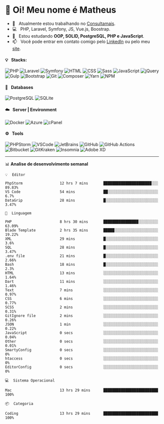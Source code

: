 # 👋 Oi! Meu nome é Matheus

- 🔭 &nbsp; Atualmente estou trabalhando no [Consultamais](https://consultamais.com.br/).
- 💻 &nbsp; PHP, Laravel, Symfony, JS, Vue.js, Boostrap.
- 🌱 &nbsp; Estou estudando **OOP, SOLID, PostgreSQL, PHP e JavaScript**.
- 📫 &nbsp; Você pode entrar em contato comigo pelo [LinkedIn](https://www.linkedin.com/in/matheuscamargoxavier/) ou pelo meu [site](https://matheuscamargo.co).

#### 💡 &nbsp; Stacks:
![PHP](https://img.shields.io/badge/-PHP-777BB4?&logo=php&logoColor=FFFFFF)
![Laravel](https://img.shields.io/badge/-Laravel-FF2D20?&logo=laravel&logoColor=FFFFFF)
![Symfony](https://img.shields.io/badge/-Symfony-000000?&logo=symfony&logoColor=FFFFFF)
![HTML](https://img.shields.io/badge/-HTML-E34F26?&logo=html5&logoColor=FFFFFF)
![CSS](https://img.shields.io/badge/-CSS-1572B6?&logo=css3&logoColor=FFFFFF)
![Sass](https://img.shields.io/badge/-Sass-CC6699?&logo=sass&logoColor=FFFFFF)
![JavaScript](https://img.shields.io/badge/-JavaScript-F7DF1E?&logo=javascript&logoColor=FFFFFF)
![jQuery](https://img.shields.io/badge/-jQuery-0769AD?&logo=jquery&logoColor=FFFFFF)
![Gulp](https://img.shields.io/badge/-Gulp-CF4647?&logo=gulp&logoColor=FFFFFF)
![Bootstrap](https://img.shields.io/badge/-Bootstrap-7952B3?&logo=bootstrap&logoColor=FFFFFF)
![Git](https://img.shields.io/badge/-Git-F05032?&logo=git&logoColor=FFFFFF)
![Composer](https://img.shields.io/badge/-Composer-885630?&logo=composer&logoColor=FFFFFF)
![Yarn](https://img.shields.io/badge/-Yarn-2C8EBB?&logo=yarn&logoColor=FFFFFF)
![NPM](https://img.shields.io/badge/-npm-CB3837?&logo=npm&logoColor=FFFFFF)

#### 💾 &nbsp; Databases
![PostgreSQL](https://img.shields.io/badge/-PostgreSQL-336791?&logo=PostgreSQL&logoColor=FFFFFF)
![SQLite](https://img.shields.io/badge/-SQLite-003B57?&logo=SQLite&logoColor=FFFFFF)

#### ☁️ &nbsp; Server | Environment
![Docker](https://img.shields.io/badge/-Docker-2496ED?&logo=docker&logoColor=FFFFFF)
![Azure](https://img.shields.io/badge/-Azure-0089D6?&logo=microsoft%20azure&logoColor=FFFFFF)
![cPanel](https://img.shields.io/badge/-cPanel-FF6C2C?&logo=cpanel&logoColor=FFFFFF)

#### ⚙️ &nbsp; Tools
![PHPStorm](https://img.shields.io/badge/-PHPStorm-000000?&logo=PHPStorm&logoColor=FFFFFF)
![VSCode](https://img.shields.io/badge/-VSCode-007ACC?&logo=Visual%20Studio%20Code&logoColor=FFFFFF) 
![JetBrains](https://img.shields.io/badge/-JetBrains-000000?&logo=jetbrains&logoColor=FFFFFF) 
![GitHub](https://img.shields.io/badge/-GitHub-181717?&logo=github&logoColor=FFFFFF) 
![GitHub Actions](https://img.shields.io/badge/-GitHub%20Actions-181717?&logo=GitHub%20Actions&logoColor=FFFFFF) 
![Bitbucket](https://img.shields.io/badge/-Bitbucket-0052CC?&logo=bitbucket&logoColor=FFFFFF)
![GitKraken](https://img.shields.io/badge/-GitKraken-179287?&logo=GitKraken&logoColor=FFFFFF)
![Insomnia](https://img.shields.io/badge/-Insomnia-5849BE?&logo=Insomnia&logoColor=FFFFFF)
![Adobe XD](https://img.shields.io/badge/-Adobe%20XD-FF61F6?&logo=adobe%20xd&logoColor=FFFFFF) 
_______

📊  **Analise de desenvolvimento semanal**
```text
💡  Editor

PhpStorm                 12 hrs 7 mins       ██████████████████████░░░     89.83%
VS Code                  54 mins             ██░░░░░░░░░░░░░░░░░░░░░░░       6.7%
DataGrip                 28 mins             █░░░░░░░░░░░░░░░░░░░░░░░░      3.47%
```
```text
💬  Linguagem

PHP                      8 hrs 30 mins       ████████████████░░░░░░░░░     63.09%
Blade Template           2 hrs 35 mins       █████░░░░░░░░░░░░░░░░░░░░     19.22%
XML                      29 mins             █░░░░░░░░░░░░░░░░░░░░░░░░       3.6%
SQL                      28 mins             █░░░░░░░░░░░░░░░░░░░░░░░░      3.47%
.env file                21 mins             █░░░░░░░░░░░░░░░░░░░░░░░░      2.66%
Bash                     18 mins             █░░░░░░░░░░░░░░░░░░░░░░░░       2.3%
HTML                     13 mins             ░░░░░░░░░░░░░░░░░░░░░░░░░      1.64%
Dart                     11 mins             ░░░░░░░░░░░░░░░░░░░░░░░░░      1.46%
Text                     7 mins              ░░░░░░░░░░░░░░░░░░░░░░░░░      0.97%
CSS                      6 mins              ░░░░░░░░░░░░░░░░░░░░░░░░░      0.77%
SCSS                     2 mins              ░░░░░░░░░░░░░░░░░░░░░░░░░      0.31%
GitIgnore file           2 mins              ░░░░░░░░░░░░░░░░░░░░░░░░░      0.26%
JSON                     1 min               ░░░░░░░░░░░░░░░░░░░░░░░░░      0.22%
JavaScript               0 secs              ░░░░░░░░░░░░░░░░░░░░░░░░░      0.04%
Other                    0 secs              ░░░░░░░░░░░░░░░░░░░░░░░░░      0.01%
SmartyConfig             0 secs              ░░░░░░░░░░░░░░░░░░░░░░░░░         0%
htaccess                 0 secs              ░░░░░░░░░░░░░░░░░░░░░░░░░         0%
EditorConfig             0 secs              ░░░░░░░░░░░░░░░░░░░░░░░░░         0%
```
```text
💻  Sistema Operacional

Mac                      13 hrs 29 mins      █████████████████████████       100%
```
```text
📦  Categoria

Coding                   13 hrs 29 mins      █████████████████████████       100%
```
